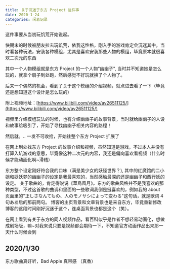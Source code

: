 ```yaml
---
title: 关于沉迷于东方 Project 这件事
date: 2020-1-24
categories: 闲着记录
---
```


这件事要从当初玩饥荒开始说起。

快期末的时候被朋友拉去玩饥荒，依我这性格，刚入手的游戏肯定会沉迷其中，当时看各种玩法，安装各种模组，尤其是喜欢安装那些人物的模组，毕竟原本就很喜欢二次元的东西

<!--more-->

其中一个人物模组就是东方 Project 的一个人物"幽幽子", 当时并不知道她是怎么玩的，就拿个扇子到处跑，然后感觉不好玩就换了个人物了。

后来一个偶然的机会，看到了关于这个模组的介绍视频，就点进去看了一下（毕竟还是想知道这个设计是怎么玩的）

附上视频地址：[https://www.bilibili.com/video/av26511125/](https://www.bilibili.com/video/av26511125/)

视频里介绍模组玩法的时候，也有介绍幽幽子的故事背景，当时就给幽幽子的人设和故事给吸引了，开始了寻找幽幽子相关内容的路程！

然后就。.. 一发不可收拾，开始往整个东方 Project 扩展了

在网上到处找东方 Project 的故事介绍和视频，虽然知道是游戏，不过本人并没有打算入坑游戏的意思，毕竟像这种二次元的内容，我还是偏向喜欢看视频（什么时候才能动画化啊~滑稽）

东方整个设定刚好符合我的口味（满是美少女的妖怪世界？), 其中的红魔馆的二小姐和妖妖梦的幽幽子的设定是我最喜欢的，当然感触最深的还是幽幽子和西行妖的设定。
关于歌曲的，肯定得说说《華鳥風月》。东方的歌曲风格并不是我喜欢的那种类型，不过这首歌的曲调和里面的一些歌词我倒是挺喜欢的，例如我的 about 页面里的"正しさなんてもの、人のモノサシによって変わる"这句话，就是歌词 4 句ああ后的那前两句。
博客的主页背景和文章背景也是来自东方，毕竟重新修改博客的这段时间刚好沉迷于这个，连桌面背景也都是这个（笑）。

在网上看到有关于东方的同人视频作品，看百科似乎是作者不想轻易动画化，想做成剧场版，嘛~对我来说只要是视频都会期待一下，不知道官方动画作品出来那一天什么时候会到

2020/1/30
---

东方歌曲真好听，Bad Apple 真带感
（真香）
